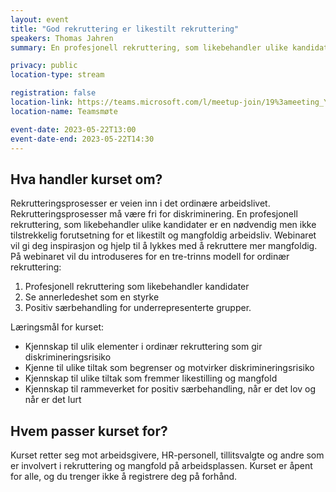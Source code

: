 ```yaml
---
layout: event
title: "God rekruttering er likestilt rekruttering"
speakers: Thomas Jahren
summary: En profesjonell rekruttering, som likebehandler ulike kandidater er en nødvendig forutsetning for et likestilt og mangfoldig arbeidsliv.

privacy: public
location-type: stream

registration: false
location-link: https://teams.microsoft.com/l/meetup-join/19%3ameeting_YTI5YjUwOWYtMDJhYi00ODFjLWI5NTctYzM3YTA0ZmQzMzE1%40thread.v2/0?context=%7b%22Tid%22%3a%2221557364-3f98-4e9e-89b0-96fce0b5a2c0%22%2c%22Oid%22%3a%220b506462-ce11-47e5-b775-cf8da4951f55%22%7d
location-name: Teamsmøte

event-date: 2023-05-22T13:00
event-date-end: 2023-05-22T14:30
---
```

## Hva handler kurset om?
Rekrutteringsprosesser er veien inn i det ordinære arbeidslivet. Rekrutteringsprosesser må være fri for diskriminering. En profesjonell rekruttering, som likebehandler ulike kandidater er en nødvendig men ikke tilstrekkelig forutsetning for et likestilt og mangfoldig arbeidsliv. Webinaret vil gi deg inspirasjon og hjelp til å lykkes med å rekruttere mer mangfoldig.  
På webinaret vil du introduseres for en tre-trinns modell for ordinær rekruttering: 
1. Profesjonell rekruttering som likebehandler kandidater 
2. Se annerledeshet som en styrke 
3. Positiv særbehandling for underrepresenterte grupper. 

Læringsmål for kurset:
- Kjennskap til ulik elementer i ordinær rekruttering som gir diskrimineringsrisiko 
- Kjenne til ulike tiltak som begrenser og motvirker diskrimineringsrisiko 
- Kjennskap til ulike tiltak som fremmer likestilling og mangfold 
- Kjennskap til rammeverket for positiv særbehandling, når er det lov og når er det lurt 

## Hvem passer kurset for?
Kurset retter seg mot arbeidsgivere, HR-personell, tillitsvalgte og andre som er involvert i rekruttering og mangfold på arbeidsplassen. Kurset er åpent for alle, og du trenger ikke å registrere deg på forhånd.

